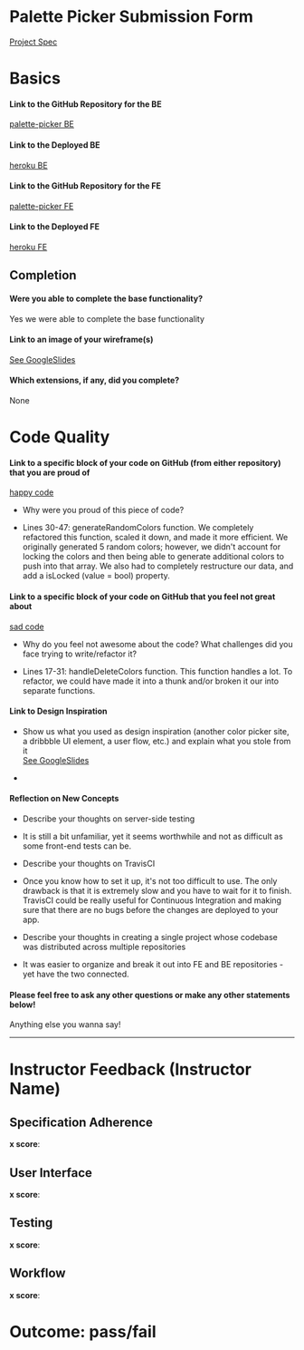 # Palette Picker Submission Form

 [Project Spec](http://frontend.turing.io/projects/palette-picker.html)

 # Basics

 #### Link to the GitHub Repository for the BE
[palette-picker BE](https://github.com/jessicalyn/API-Palette-Picker)

 #### Link to the Deployed BE
[heroku BE](https://palette-picker-mfjk.herokuapp.com)

 #### Link to the GitHub Repository for the FE
[palette-picker FE](https://github.com/kimmichurri/FE-Palette-Picker)

 #### Link to the Deployed FE
[heroku FE](https://pick-your-palette.herokuapp.com/)

 ## Completion

 #### Were you able to complete the base functionality?

 Yes we were able to complete the base functionality

 #### Link to an image of your wireframe(s)
[See GoogleSlides](https://docs.google.com/presentation/d/1eGgWbsKEff77uNzsLfWFAFyI7wQI-pG2AIdWy5Q_jmw/edit?usp=sharing)

 #### Which extensions, if any, did you complete?
 
 None

 # Code Quality

 #### Link to a specific block of your code on GitHub (from either repository) that you are proud of
[happy code](https://github.com/hlhartley/palette-picker/blob/master/src/containers/PaletteControls/PaletteControls.js)

 * Why were you proud of this piece of code?  
- Lines 30-47: generateRandomColors function. We completely refactored this function, scaled it down, and made it more efficient. We originally generated 5 random colors; however, we didn't account for locking the colors and then being able to generate additional colors to push into that array. We also had to completely restructure our data, and add a isLocked (value = bool) property.

 #### Link to a specific block of your code on GitHub that you feel not great about
[sad code](https://github.com/hlhartley/palette-picker/blob/master/src/containers/ProjectCard/ProjectCard.js)

 * Why do you feel not awesome about the code? What challenges did you face trying to write/refactor it?
- Lines 17-31: handleDeleteColors function. This function handles a lot. To refactor, we could have made it into a thunk and/or broken it our into separate functions.

 #### Link to Design Inspiration

 * Show us what you used as design inspiration (another color picker site, a dribbble UI element, a user flow, etc.) and explain what you stole from it  
[See GoogleSlides](https://docs.google.com/presentation/d/1eGgWbsKEff77uNzsLfWFAFyI7wQI-pG2AIdWy5Q_jmw/edit?usp=sharing)
- 

 #### Reflection on New Concepts

 * Describe your thoughts on server-side testing  
- It is still a bit unfamiliar, yet it seems worthwhile and not as difficult as some front-end tests can be.
* Describe your thoughts on TravisCI  
- Once you know how to set it up, it's not too difficult to use. The only drawback is that it is extremely slow and you have to wait for it to finish. TravisCI could be really useful for Continuous Integration and making sure that there are no bugs before the changes are deployed to your app.
* Describe your thoughts in creating a single project whose codebase was distributed across multiple repositories
- It was easier to organize and break it out into FE and BE repositories - yet have the two connected.
#### Please feel free to ask any other questions or make any other statements below!

 Anything else you wanna say!

 -----


 # Instructor Feedback (Instructor Name)

 ## Specification Adherence

 **x score**: 

 ## User Interface

 **x score**: 

 ## Testing

 **x score**: 

 ## Workflow

 **x score**: 

 # Outcome: pass/fail
